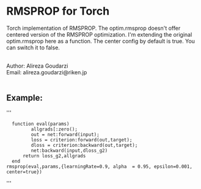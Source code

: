 # RMSPROP for Torch
Torch implementation of RMSPROP. The optim.rmsprop doesn't offer centered version of the RMSPROP optimization. 
I'm extending the original optim.rmsprop here as a function. The center config by default is true. You can switch it to false.

<br>
Author: Alireza Goudarzi <br>
Email: alireza.goudarzi@riken.jp <br>
<br>


## Example: 

'''

      function eval(params)
             allgrads[:zero();
             out = net:forward(input);
             loss = criterion:forward(out,target);
             dloss = criterion:backward(out,target);
             net:backward(input,dloss_g2)
          return loss_g2,allgrads
      end
    rmsprop(eval,params,{learningRate=0.9, alpha  = 0.95, epsilon=0.001, center=true})
'''
